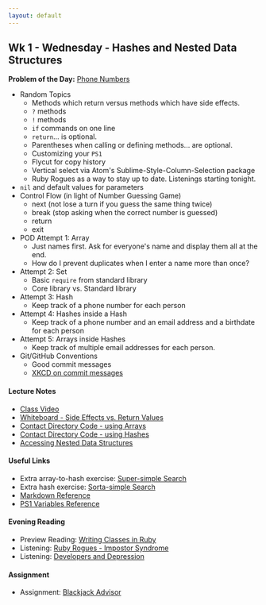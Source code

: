 ```yaml
---
layout: default
---
```


## Wk 1 - Wednesday - Hashes and Nested Data Structures

**Problem of the Day:** [Phone Numbers](https://github.com/masonfmatthews/rails_assignments/tree/master/exercises/phone_numbers)

* Random Topics
  * Methods which return versus methods which have side effects.
  * `?` methods
  * `!` methods
  * `if` commands on one line
  * `return`... is optional.
  * Parentheses when calling or defining methods... are optional.
  * Customizing your `PS1`
  * Flycut for copy history
  * Vertical select via Atom's Sublime-Style-Column-Selection package
  * Ruby Rogues as a way to stay up to date.  Listenings starting tonight.
* `nil` and default values for parameters
* Control Flow (in light of Number Guessing Game)
  * next (not lose a turn if you guess the same thing twice)
  * break (stop asking when the correct number is guessed)
  * return
  * exit
* POD Attempt 1: Array
  * Just names first.  Ask for everyone's name and display them all at the end.
  * How do I prevent duplicates when I enter a name more than once?
* Attempt 2: Set
  * Basic `require` from standard library
  * Core library vs. Standard library
* Attempt 3: Hash
  * Keep track of a phone number for each person
* Attempt 4: Hashes inside a Hash
  * Keep track of a phone number and an email address and a birthdate for each person
* Attempt 5: Arrays inside Hashes
  * Keep track of multiple email addresses for each person.
* Git/GitHub Conventions
  * Good commit messages
  * [XKCD on commit messages](http://xkcd.com/1296/)

#### Lecture Notes

* [Class Video](https://youtu.be/xVNbfM1R5iw)
* [Whiteboard - Side Effects vs. Return Values](http://tiyd-rails.s3.amazonaws.com/pictures/uploaded_files/000/000/023/original/side_effects_return.jpg?1442259389)
* [Contact Directory Code - using Arrays](contacts.rb)
* [Contact Directory Code - using Hashes](hashes.rb)
* [Accessing Nested Data Structures](nested.rb)

#### Useful Links

* Extra array-to-hash exercise: [Super-simple Search](https://github.com/masonfmatthews/rails_assignments/tree/master/unused/exercises/super_simple_search)
* Extra hash exercise: [Sorta-simple Search](https://github.com/masonfmatthews/rails_assignments/tree/master/unused/exercises/sorta_simple_search)
* [Markdown Reference](https://help.github.com/articles/markdown-basics/)
* [PS1 Variables Reference](http://www.cyberciti.biz/tips/howto-linux-unix-bash-shell-setup-prompt.html)

#### Evening Reading

* Preview Reading: [Writing Classes in Ruby](http://rubylearning.com/satishtalim/writing_our_own_class_in_ruby.html)
* Listening: [Ruby Rogues - Impostor Syndrome](https://devchat.tv/ruby-rogues/107-rr-impostor-syndrome-with-tim-chevalier)
* Listening: [Developers and Depression](https://vimeo.com/78419167)

#### Assignment

* Assignment: [Blackjack Advisor](https://github.com/tiyd-rails-2016-01/blackjack_advisor)
<!-- * Feedback: [Blackjack Advisor Feedback](feedback) -->
